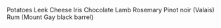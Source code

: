 Potatoes 
Leek 
Cheese 
Iris 
Chocolate
Lamb
Rosemary
Pinot noir (Valais)
Rum (Mount Gay black barrel)
